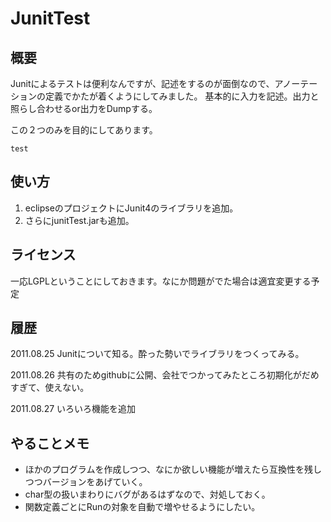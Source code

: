 # JunitTest

## 概要
Junitによるテストは便利なんですが、記述をするのが面倒なので、アノーテーションの定義でかたが着くようにしてみました。
基本的に入力を記述。出力と照らし合わせるor出力をDumpする。

この２つのみを目的にしてあります。

`test`

## 使い方
1. eclipseのプロジェクトにJunit4のライブラリを追加。
2. さらにjunitTest.jarも追加。



## ライセンス
一応LGPLということにしておきます。なにか問題がでた場合は適宜変更する予定

## 履歴
2011.08.25 Junitについて知る。酔った勢いでライブラリをつくってみる。

2011.08.26 共有のためgithubに公開、会社でつかってみたところ初期化がだめすぎて、使えない。

2011.08.27 いろいろ機能を追加

## やることメモ
* ほかのプログラムを作成しつつ、なにか欲しい機能が増えたら互換性を残しつつバージョンをあげていく。
* char型の扱いまわりにバグがあるはずなので、対処しておく。
* 関数定義ごとにRunの対象を自動で増やせるようにしたい。